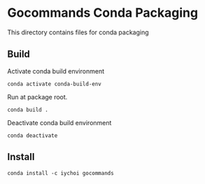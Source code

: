 # Gocommands Conda Packaging
This directory contains files for conda packaging

## Build
Activate conda build environment
```
conda activate conda-build-env
```

Run at package root.
```
conda build .
```

Deactivate conda build environment
```
conda deactivate
``` 

## Install
```
conda install -c iychoi gocommands
```
